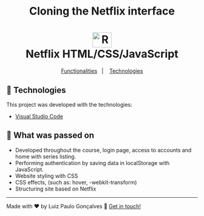 <h1 align="center">Cloning the Netflix interface</h1>

<h1 align="center">
    <img alt="React logo" width="50px" height="40px" src="https://github.com/luizpaulogroup/html-netflix/blob/master/assets/netflix.png" />
    <br>
    Netflix HTML/CSS/JavaScript
</h1>

<p align="center">
  <a href="#pencil-What-was-passed-on">Functionalities</a>&nbsp;&nbsp;&nbsp;|&nbsp;&nbsp;&nbsp;
  <a href="#rocket-technologies">Technologies</a>
</p>

## :rocket: Technologies

This project was developed with the technologies:

- [Visual Studio Code](https://code.visualstudio.com/)

## :pencil: What was passed on

- Developed throughout the course, login page, access to accounts and home with series listing.
- Performing authentication by saving data in localStorage with JavaScript.
- Website styling with CSS
- CSS effects, (such as: hover, -webkit-transform)
- Structuring site based on Netflix

---

Made with ♥ by Luiz Paulo Gonçalves :wave: [Get in touch!](https://www.linkedin.com/in/luiz-paulo/)
